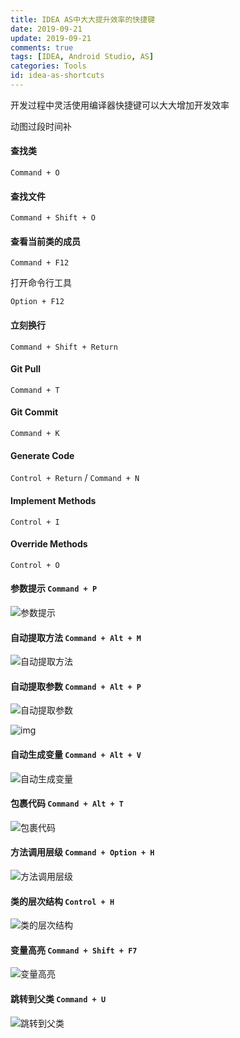```yaml
---
title: IDEA AS中大大提升效率的快捷键
date: 2019-09-21
update: 2019-09-21
comments: true
tags: [IDEA, Android Studio, AS]
categories: Tools
id: idea-as-shortcuts
---
```


开发过程中灵活使用编译器快捷键可以大大增加开发效率

动图过段时间补

<!---more--->



#### 查找类

 `Command + O`

#### 查找文件

 `Command + Shift + O`

#### 查看当前类的成员

`Command + F12`

打开命令行工具

`Option + F12`

#### 立刻换行

`Command + Shift + Return`

#### Git Pull

 `Command + T`

#### Git Commit

 `Command + K`

#### Generate Code

`Control + Return` / `Command + N`

#### Implement Methods

`Control + I`

#### Override Methods

`Control + O`

#### 参数提示 `Command + P`

![参数提示](../images/image-20211228232853810.png)

#### 自动提取方法 `Command + Alt + M `

![自动提取方法](../images/image-20211228232853811.png)

#### 自动提取参数 `Command + Alt + P`

![自动提取参数](../images/image-20211228232853812.png)

![img](../images/image-20211228232853813.png)

#### 自动生成变量 `Command + Alt + V`

![自动生成变量](../images/image-20211228232853814.png)

#### 包裹代码 `Command + Alt + T`

![包裹代码](../images/image-20211228232853815.png)

#### 方法调用层级 `Command + Option + H`

![方法调用层级](../images/image-20211228232853816.png)

#### 类的层次结构 `Control + H`

![类的层次结构](../images/image-20211228232853817.png)

#### 变量高亮 `Command + Shift + F7`

![变量高亮](../images/image-20211228232853818.png)

#### 跳转到父类 `Command + U`

![跳转到父类](../images/image-20211228232853819.png)

